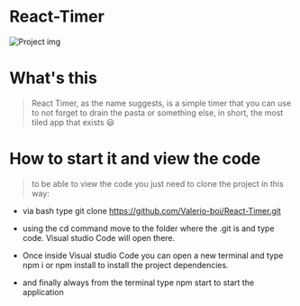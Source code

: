 # React-Timer

![Project img](https://github.com/Valerio-boi/React-Timer/blob/main/CalculatoreImg.png)

<h1>What's this</h1>

> React Timer, as the name suggests, is a simple timer that you can use to not forget to drain the pasta or something else, in short, the most tiled app that exists :smiley:

<h1>
How to start it and view the code
</h1>

> to be able to view the code you just need to clone the project in this way:

- via bash type git clone https://github.com/Valerio-boi/React-Timer.git

- using the cd command move to the folder where the .git is and type code.
Visual studio Code will open there.

- Once inside Visual studio Code you can open a new terminal and type npm i or npm install to install the project dependencies.

- and finally always from the terminal type npm start to start the application


